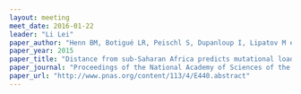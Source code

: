 ```yaml
---
layout: meeting
meet_date: 2016-01-22
leader: "Li Lei"
paper_author: "Henn BM, Botigué LR, Peischl S, Dupanloup I, Lipatov M et al."
paper_year: 2015
paper_title: "Distance from sub-Saharan Africa predicts mutational load in diverse human genomes"
paper_journal: "Proceedings of the National Academy of Sciences of the United States of America 113: E440–E449"
paper_url: "http://www.pnas.org/content/113/4/E440.abstract"
---
```

